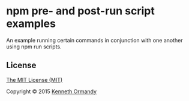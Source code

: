 # npm pre- and post-run script examples

An example running certain commands in conjunction with one another using npm run scripts.

## License

[The MIT License (MIT)](LICENSE.md)

Copyright © 2015 [Kenneth Ormandy](http://kennethormandy.com)
